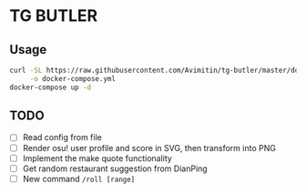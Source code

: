 # TG BUTLER

## Usage

```bash
curl -SL https://raw.githubusercontent.com/Avimitin/tg-butler/master/docker-compose.yml.example \
     -o docker-compose.yml
docker-compose up -d
```

## TODO

- [ ] Read config from file
- [ ] Render osu! user profile and score in SVG, then transform into PNG
- [ ] Implement the make quote functionality
- [ ] Get random restaurant suggestion from DianPing
- [ ] New command `/roll [range]`
